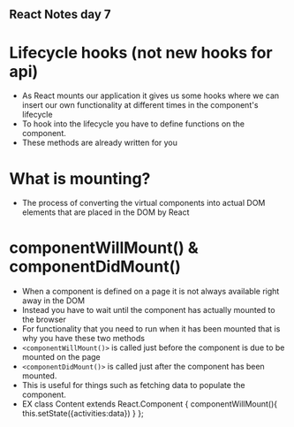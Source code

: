 ## React Notes day 7
# Lifecycle hooks (not new hooks for api)
- As React mounts our application it gives us some hooks where we can insert our own functionality at different times in the component's lifecycle
- To hook into the lifecycle you have to define functions on the component.
- These methods are already written for you
# What is mounting?
- The process of converting the virtual components into actual DOM elements that are placed in the DOM by React
# componentWillMount() & componentDidMount()
- When a component is defined on a page it is not always available right away in the DOM
- Instead you have to wait until the component has actually mounted to the browser
- For functionality that you need to run when it has been mounted that is why you have these two methods
- `<componentWillMount()>` is called just before the component is due to be mounted on the page
- `<componentDidMount()>` is called just after the component has been mounted.
- This is useful for things such as fetching data to populate the component.
- EX class Content extends React.Component {
    componentWillMount(){
        this.setState({activities:data})
    }
};
